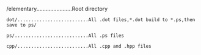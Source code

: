 /elementary.......................Root directory

    dot/..........................All .dot files,*.dot build to *.ps,then save to ps/

    ps/...........................All .ps files

    cpp/..........................All .cpp and .hpp files
